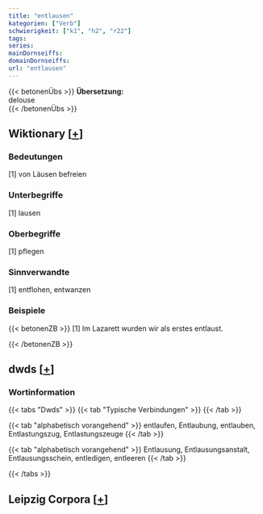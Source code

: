 ```yaml
---
title: "entlausen"
kategorien: ["Verb"]
schwierigkeit: ["k1", "h2", "r22"]
tags:
series:
mainDornseiffs:
domainDornseiffs:
url: "entlausen"
---
```


{{< betonenÜbs >}}
**Übersetzung:**  
delouse  
{{< /betonenÜbs >}}

## Wiktionary [[+](https://de.wiktionary.org/wiki/entlausen)]

### Bedeutungen
[1] von Läusen befreien  

### Unterbegriffe
[1] lausen  

### Oberbegriffe
[1] pflegen  

### Sinnverwandte
[1] entflohen, entwanzen  

### Beispiele
{{< betonenZB >}}
[1] Im Lazarett wurden wir als erstes entlaust.  

{{< /betonenZB >}}


## dwds [[+](https://www.dwds.de/wb/entlausen)]

### Wortinformation
{{< tabs "Dwds" >}}
{{< tab "Typische Verbindungen" >}}
{{< /tab >}}

{{< tab "alphabetisch vorangehend" >}}
entlaufen, Entlaubung, entlauben, Entlastungszug, Entlastungszeuge
{{< /tab >}}

{{< tab "alphabetisch vorangehend" >}}
Entlausung, Entlausungsanstalt, Entlausungsschein, entledigen, entleeren
{{< /tab >}}

{{< /tabs >}}

## Leipzig Corpora [[+](https://corpora.uni-leipzig.de/en/res?word=entlausen&corpusId=deu_newscrawl-public_2018)]

